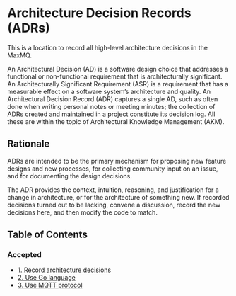 # Architecture Decision Records (ADRs)

This is a location to record all high-level architecture decisions in the MaxMQ.

An Architectural Decision (AD) is a software design choice that addresses a
functional or non-functional requirement that is architecturally significant.
An Architecturally Significant Requirement (ASR) is a requirement that has a
measurable effect on a software system’s architecture and quality.
An Architectural Decision Record (ADR) captures a single AD, such as often done
when writing personal notes or meeting minutes; the collection of ADRs created
and maintained in a project constitute its decision log. All these are within
the topic of Architectural Knowledge Management (AKM).

## Rationale

ADRs are intended to be the primary mechanism for proposing new feature designs
and new processes, for collecting community input on an issue, and for
documenting the design decisions.

The ADR provides the context, intuition, reasoning, and justification for a
change in architecture, or for the architecture of something new. If recorded
decisions turned out to be lacking, convene a discussion, record the new
decisions here, and then modify the code to match.

## Table of Contents

### Accepted

* [1. Record architecture decisions](001-record-architecture-decisions.md)
* [2. Use Go language](002-use-go-language.md)
* [3. Use MQTT protocol](003-use-mqtt-protocol.md)
